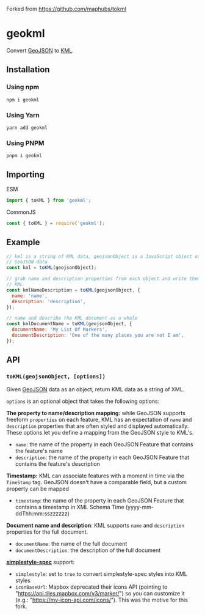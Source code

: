 Forked from https://github.com/maphubs/tokml

# geokml

Convert [GeoJSON](http://geojson.org/) to [KML](https://developers.google.com/kml/documentation/).

## Installation

### Using npm

`npm i geokml`

### Using Yarn

`yarn add geokml`

### Using PNPM

`pnpm i geokml`

## Importing

ESM

```js
import { toKML } from 'geokml';
```

CommonJS

```js
const { toKML } = require('geokml');
```

## Example

```js
// kml is a string of KML data, geojsonObject is a JavaScript object of
// GeoJSON data
const kml = toKML(geojsonObject);

// grab name and description properties from each object and write them in
// KML
const kmlNameDescription = toKML(geojsonObject, {
  name: 'name',
  description: 'description',
});

// name and describe the KML document as a whole
const kmlDocumentName = toKML(geojsonObject, {
  documentName: 'My List Of Markers',
  documentDescription: 'One of the many places you are not I am',
});
```

## API

### `toKML(geojsonObject, [options])`

Given [GeoJSON](http://geojson.org/) data as an object, return KML data as a
string of XML.

`options` is an optional object that takes the following options:

**The property to name/description mapping:** while GeoJSON supports freeform
`properties` on each feature, KML has an expectation of `name` and `description`
properties that are often styled and displayed automatically. These options let
you define a mapping from the GeoJSON style to KML's.

- `name`: the name of the property in each GeoJSON Feature that contains
  the feature's name
- `description`: the name of the property in each GeoJSON Feature that contains
  the feature's description

**Timestamp:** KML can associate features with a moment in time via the `TimeStamp` tag. GeoJSON doesn't
have a comparable field, but a custom property can be mapped

- `timestamp`: the name of the property in each GeoJSON Feature that contains
  a timestamp in XML Schema Time (yyyy-mm-ddThh:mm:sszzzzzz)

**Document name and description**: KML supports `name` and `description` properties
for the full document.

- `documentName`: the name of the full document
- `documentDescription`: the description of the full document

**[simplestyle-spec](https://github.com/mapbox/simplestyle-spec)** support:

- `simplestyle`: set to `true` to convert simplestyle-spec styles into KML styles
- `iconBaseUrl`: Mapbox deprecated their icons API (pointing to "https://api.tiles.mapbox.com/v3/marker/") so you can customize it (e.g.: "https://my-icon-api.com/icons/"). This was the motive for this fork.
